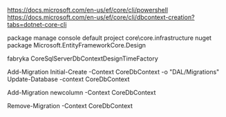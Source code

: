https://docs.microsoft.com/en-us/ef/core/cli/powershell
https://docs.microsoft.com/en-us/ef/core/cli/dbcontext-creation?tabs=dotnet-core-cli

package manage console
default project core\core.infrastructure
nuget package Microsoft.EntityFrameworkCore.Design

fabryka CoreSqlServerDbContextDesignTimeFactory

Add-Migration Initial-Create -Context CoreDbContext -o "DAL/Migrations"
Update-Database -context CoreDbContext

Add-Migration newcolumn -Context CoreDbContext

Remove-Migration -Context CoreDbContext
